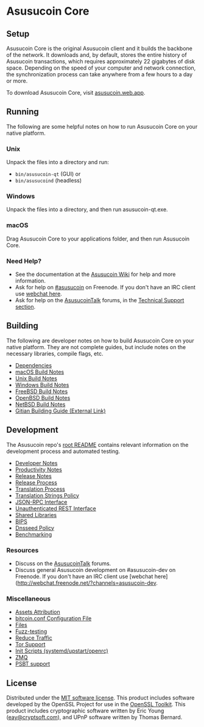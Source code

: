 Asusucoin Core
=============

Setup
---------------------
Asusucoin Core is the original Asusucoin client and it builds the backbone of the network. It downloads and, by default, stores the entire history of Asusucoin transactions, which requires approximately 22 gigabytes of disk space. Depending on the speed of your computer and network connection, the synchronization process can take anywhere from a few hours to a day or more.

To download Asusucoin Core, visit [asusucoin.web.app](https://asusucoin.web.app/).

Running
---------------------
The following are some helpful notes on how to run Asusucoin Core on your native platform.

### Unix

Unpack the files into a directory and run:

- `bin/asusucoin-qt` (GUI) or
- `bin/asusucoind` (headless)

### Windows

Unpack the files into a directory, and then run asusucoin-qt.exe.

### macOS

Drag Asusucoin Core to your applications folder, and then run Asusucoin Core.

### Need Help?

* See the documentation at the [Asusucoin Wiki](https://asusucoin.info/)
for help and more information.
* Ask for help on [#asusucoin](http://webchat.freenode.net?channels=asusucoin) on Freenode. If you don't have an IRC client use [webchat here](http://webchat.freenode.net?channels=asusucoin).
* Ask for help on the [AsusucoinTalk](https://asusucointalk.io/) forums, in the [Technical Support section](https://asusucointalk.io/c/technical-support).

Building
---------------------
The following are developer notes on how to build Asusucoin Core on your native platform. They are not complete guides, but include notes on the necessary libraries, compile flags, etc.

- [Dependencies](dependencies.md)
- [macOS Build Notes](build-osx.md)
- [Unix Build Notes](build-unix.md)
- [Windows Build Notes](build-windows.md)
- [FreeBSD Build Notes](build-freebsd.md)
- [OpenBSD Build Notes](build-openbsd.md)
- [NetBSD Build Notes](build-netbsd.md)
- [Gitian Building Guide (External Link)](https://github.com/bitcoin-core/docs/blob/master/gitian-building.md)

Development
---------------------
The Asusucoin repo's [root README](/README.md) contains relevant information on the development process and automated testing.

- [Developer Notes](developer-notes.md)
- [Productivity Notes](productivity.md)
- [Release Notes](release-notes.md)
- [Release Process](release-process.md)
- [Translation Process](translation_process.md)
- [Translation Strings Policy](translation_strings_policy.md)
- [JSON-RPC Interface](JSON-RPC-interface.md)
- [Unauthenticated REST Interface](REST-interface.md)
- [Shared Libraries](shared-libraries.md)
- [BIPS](bips.md)
- [Dnsseed Policy](dnsseed-policy.md)
- [Benchmarking](benchmarking.md)

### Resources
* Discuss on the [AsusucoinTalk](https://asusucointalk.io/) forums.
* Discuss general Asusucoin development on #asusucoin-dev on Freenode. If you don't have an IRC client use [webchat here](http://webchat.freenode.net/?channels=asusucoin-dev.

### Miscellaneous
- [Assets Attribution](assets-attribution.md)
- [bitcoin.conf Configuration File](bitcoin-conf.md)
- [Files](files.md)
- [Fuzz-testing](fuzzing.md)
- [Reduce Traffic](reduce-traffic.md)
- [Tor Support](tor.md)
- [Init Scripts (systemd/upstart/openrc)](init.md)
- [ZMQ](zmq.md)
- [PSBT support](psbt.md)

License
---------------------
Distributed under the [MIT software license](/COPYING).
This product includes software developed by the OpenSSL Project for use in the [OpenSSL Toolkit](https://www.openssl.org/). This product includes
cryptographic software written by Eric Young ([eay@cryptsoft.com](mailto:eay@cryptsoft.com)), and UPnP software written by Thomas Bernard.
